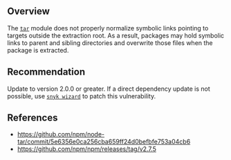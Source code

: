 ## Overview
The [`tar`](https://www.npmjs.com/package/tar) module does not properly normalize symbolic links pointing to targets outside the extraction root. As a result, packages may hold symbolic links to parent and sibling directories and overwrite those files when the package is extracted.

## Recommendation
Update to version 2.0.0 or greater. 
If a direct dependency update is not possible, use [`snyk wizard`](https://snyk.io/documentation/#wizard) to patch this vulnerability.

## References
- https://github.com/npm/node-tar/commit/5e6356e0ca256cba659ff24d0befbfe753a04cb6
- https://github.com/npm/npm/releases/tag/v2.7.5
